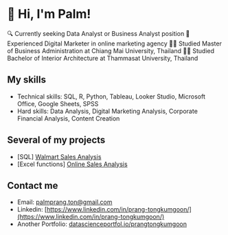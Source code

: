 # 👋 Hi, I'm Palm!

🔍 Currently seeking Data Analyst or Business Analyst position
💼 Experienced Digital Marketer in online marketing agency
👩‍🎓 Studied Master of Business Administration at Chiang Mai University, Thailand
👩‍🎓 Studied Bachelor of Interior Architecture at Thammasat University, Thailand

## My skills
- Technical skills: SQL, R, Python, Tableau, Looker Studio, Microsoft Office, Google Sheets, SPSS
- Hard skills: Data Analysis, Digital Marketing Analysis, Corporate Financial Analysis, Content Creation

## Several of my projects
- [SQL] [Walmart Sales Analysis](https://github.com/palmprang/SQL_WalmartSalesAnalysis)
- [Excel functions] [Online Sales Analysis](https://medium.com/@palmprang/unlocking-online-sales-transaction-data-with-microsoft-excel-2ae0e749c58a)

## Contact me
- Email: palmprang.ton@gmail.com
- Linkedin: [https://www.linkedin.com/in/prang-tongkumgoon/](https://www.linkedin.com/in/prang-tongkumgoon/)
- Another Portfolio: [datascienceportfol.io/prangtongkumgoon](datascienceportfol.io/prangtongkumgoon)


<!--
**palmprang/palmprang** is a ✨ _special_ ✨ repository because its `README.md` (this file) appears on your GitHub profile.

Here are some ideas to get you started:

- 🔭 I’m currently working on ...
- 🌱 I’m currently learning ...
- 👯 I’m looking to collaborate on ...
- 🤔 I’m looking for help with ...
- 💬 Ask me about ...
- 📫 How to reach me: ...
- 😄 Pronouns: ...
- ⚡ Fun fact: ...
-->
